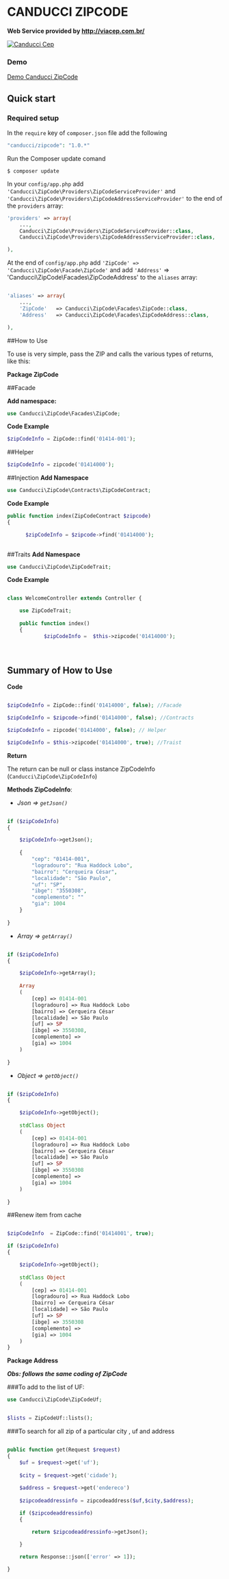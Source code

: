 # CANDUCCI ZIPCODE

__Web Service provided by http://viacep.com.br/__

[![Canducci Cep](https://fulviocanducci.files.wordpress.com/2015/01/1948132_691123557596602_6995479600312612395_n.png)](https://packagist.org/packages/canducci/cep)


### Demo

[Demo Canducci ZipCode](http://zipcodedemo.herokuapp.com/)

## Quick start

### Required setup

In the `require` key of `composer.json` file add the following

```PHP
"canducci/zipcode": "1.0.*"

```

Run the Composer update comand

    $ composer update

In your `config/app.php` add `'Canducci\ZipCode\Providers\ZipCodeServiceProvider'` and `'Canducci\ZipCode\Providers\ZipCodeAddressServiceProvider'` to the end of the `providers` array:

```PHP
'providers' => array(
    ...,
    Canducci\ZipCode\Providers\ZipCodeServiceProvider::class,
    Canducci\ZipCode\Providers\ZipCodeAddressServiceProvider::class,

),
```

At the end of `config/app.php` add `'ZipCode' => 'Canducci\ZipCode\Facade\ZipCode'` and add `'Address'` => 'Canducci\ZipCode\Facades\ZipCodeAddress'  to the `aliases` array:

```PHP

'aliases' => array(
    ...,
    'ZipCode'   => Canducci\ZipCode\Facades\ZipCode::class,
    'Address'   => Canducci\ZipCode\Facades\ZipCodeAddress::class,

),

```

##How to Use

To use is very simple, pass the ZIP and calls the various types of returns, like this:

__Package ZipCode__

##Facade

__Add namespace:__
```PHP
use Canducci\ZipCode\Facades\ZipCode;

```
__Code Example__
```PHP
$zipCodeInfo = ZipCode::find('01414-001');

```

##Helper

```PHP
$zipCodeInfo = zipcode('01414000');

```

##Injection
__Add Namespace__
```PHP
use Canducci\ZipCode\Contracts\ZipCodeContract;

```
__Code Example__
```PHP
public function index(ZipCodeContract $zipcode)
{

      $zipCodeInfo = $zipcode->find('01414000');
      
```

##Traits
__Add Namespace__
```PHP
use Canducci\ZipCode\ZipCodeTrait;

```
__Code Example__
```PHP

class WelcomeController extends Controller {

	use ZipCodeTrait;
	
	public function index()
	{
      		$zipCodeInfo =	$this->zipcode('01414000');
      	
      		
```
## Summary of How to Use
__Code__
```PHP 

$zipCodeInfo = ZipCode::find('01414000', false); //Facade

$zipCodeInfo = $zipcode->find('01414000', false); //Contracts

$zipCodeInfo = zipcode('01414000', false); // Helper

$zipCodeInfo = $this->zipcode('01414000', true); //Traist


```
__Return__

The return can be null or class instance ZipCodeInfo (`Canducci\ZipCode\ZipCodeInfo`)

__Methods ZipCodeInfo__:

- _Json => `getJson()`_ 

```PHP 

if ($zipCodeInfo) 
{

    $zipCodeInfo->getJson();
    
    {
        "cep": "01414-001",
        "logradouro": "Rua Haddock Lobo",
        "bairro": "Cerqueira César",
        "localidade": "São Paulo",
        "uf": "SP",
        "ibge": "3550308", 
        "complemento": ""
		"gia": 1004
    }
    
}

```

- _Array => `getArray()`_

```PHP   

if ($zipCodeInfo) 
{

    $zipCodeInfo->getArray();
    
    Array
    (
        [cep] => 01414-001
        [logradouro] => Rua Haddock Lobo
        [bairro] => Cerqueira César
        [localidade] => São Paulo
        [uf] => SP
        [ibge] => 3550308,
        [complemento] => 
		[gia] => 1004
    )
    
}

```

- _Object => `getObject()`_ 

```PHP    

if ($zipCodeInfo) 
{

    $zipCodeInfo->getObject();
    
    stdClass Object
    (
        [cep] => 01414-001
        [logradouro] => Rua Haddock Lobo
        [bairro] => Cerqueira César
        [localidade] => São Paulo
        [uf] => SP
        [ibge] => 3550308
        [complemento] => 
		[gia] => 1004
    )
    
}

```

##Renew item from cache

```PHP

$zipCodeInfo  = ZipCode::find('01414001', true);

if ($zipCodeInfo) 
{

    $zipCodeInfo->getObject();
   
    stdClass Object
    (
        [cep] => 01414-001
        [logradouro] => Rua Haddock Lobo
        [bairro] => Cerqueira César
        [localidade] => São Paulo
        [uf] => SP
        [ibge] => 3550308
        [complemento] => 
		[gia] => 1004
    )
}

```

__Package Address__

___Obs: follows the same coding of ZipCode___

###To add to the list of UF:

```PHP
use Canducci\ZipCode\ZipCodeUf;

```

```PHP

$lists = ZipCodeUf::lists();

```

###To search for all zip of a particular city , uf and address

```PHP

public function get(Request $request)
{
    $uf = $request->get('uf');
    
    $city = $request->get('cidade');
    
    $address = $request->get('endereco')
    
    $zipcodeaddressinfo = zipcodeaddress($uf,$city,$address);

    if ($zipcodeaddressinfo)
    {

        return $zipcodeaddressinfo->getJson();

    }
    
    return Response::json(['error' => 1]);

}

```
